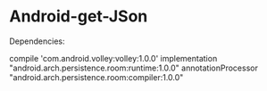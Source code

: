 # Android-get-JSon

Dependencies: 

compile 'com.android.volley:volley:1.0.0'
implementation "android.arch.persistence.room:runtime:1.0.0"
annotationProcessor "android.arch.persistence.room:compiler:1.0.0"
